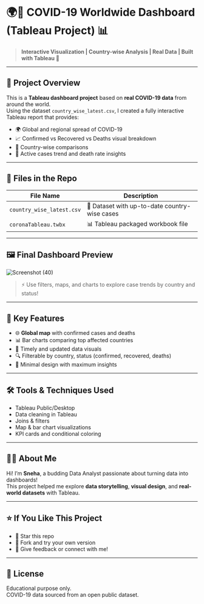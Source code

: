 # 🌍🦠 COVID-19 Worldwide Dashboard (Tableau Project) 📊

> **Interactive Visualization | Country-wise Analysis | Real Data | Built with Tableau 💙**

---

## 📁 Project Overview

This is a **Tableau dashboard project** based on **real COVID-19 data** from around the world.  
Using the dataset `country_wise_latest.csv`, I created a fully interactive Tableau report that provides:

- 🌍 Global and regional spread of COVID-19  
- 📈 Confirmed vs Recovered vs Deaths visual breakdown  
- 🧪 Country-wise comparisons  
- 🚦 Active cases trend and death rate insights  

---

## 📂 Files in the Repo

| File Name                | Description                                   |
|--------------------------|-----------------------------------------------|
| `country_wise_latest.csv`| 📄 Dataset with up-to-date country-wise cases |
| `coronaTableau.twbx`     | 📊 Tableau packaged workbook file             |

---

## 🖼️ Final Dashboard Preview

![Screenshot (40)](https://github.com/user-attachments/assets/38bb191f-a668-4cfc-9173-1c5581386bbc)


> ⚡ Use filters, maps, and charts to explore case trends by country and status!

---

## 🚀 Key Features

- 🌐 **Global map** with confirmed cases and deaths  
- 📊 Bar charts comparing top affected countries  
- 📅 Timely and updated data visuals  
- 🔍 Filterable by country, status (confirmed, recovered, deaths)  
- 📌 Minimal design with maximum insights  

---

## 🛠️ Tools & Techniques Used

- Tableau Public/Desktop  
- Data cleaning in Tableau  
- Joins & filters  
- Map & bar chart visualizations  
- KPI cards and conditional coloring

---

## 👩‍💻 About Me

Hi! I’m **Sneha**, a budding Data Analyst passionate about turning data into dashboards!  
This project helped me explore **data storytelling**, **visual design**, and **real-world datasets** with Tableau.

---

## ⭐ If You Like This Project

- 🌟 Star this repo  
- 🍴 Fork and try your own version  
- 💬 Give feedback or connect with me!

---

## 📜 License

Educational purpose only.  
COVID-19 data sourced from an open public dataset.

